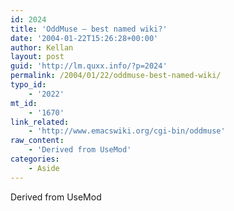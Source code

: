 ```yaml
---
id: 2024
title: 'OddMuse – best named wiki?'
date: '2004-01-22T15:26:28+00:00'
author: Kellan
layout: post
guid: 'http://lm.quxx.info/?p=2024'
permalink: /2004/01/22/oddmuse-best-named-wiki/
typo_id:
    - '2022'
mt_id:
    - '1670'
link_related:
    - 'http://www.emacswiki.org/cgi-bin/oddmuse'
raw_content:
    - 'Derived from UseMod'
categories:
    - Aside
---
```


Derived from UseMod
